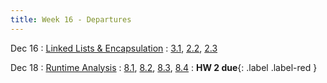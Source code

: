 ```yaml
---
title: Week 16 - Departures
---
```


Dec 16
: [Linked Lists & Encapsulation](#)
  : [3.1](#), [2.2](#), [2.3](#)

Dec 18
: [Runtime Analysis](#)
  : [8.1](#), [8.2](#), [8.3](#), [8.4](#)
: **HW 2 due**{: .label .label-red }